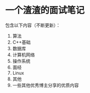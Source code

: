 # 一个渣渣的面试笔记

包含以下内容（不断更新）：

1. 算法
2. C++基础
3. 数据库
4. 计算机网络
5. 操作系统
6. 面经
7. Linux
8. 其他
9. 一些其他优秀博主分享的优质内容

